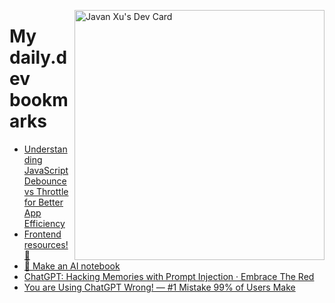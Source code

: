
<a href="https://app.daily.dev/JavanXU"><img align="right" src="https://api.daily.dev/devcards/e45a150971844cd6959a94bb94e861ea.png?r=quw" width="400" alt="Javan Xu's Dev Card"/></a>

# My daily.dev bookmarks
<!-- daily.dev BOOKMARKS:START -->
- [Understanding JavaScript Debounce vs Throttle for Better App Efficiency](https://app.daily.dev/posts/1Wxll0U1C?utm_source=rss&utm_medium=bookmarks&utm_campaign=6ueXw3FRNQzpNtewCDbI6)
- [Frontend resources! 🚀](https://app.daily.dev/posts/j6QHjcY5k?utm_source=rss&utm_medium=bookmarks&utm_campaign=6ueXw3FRNQzpNtewCDbI6)
- [📓 Make an AI notebook](https://app.daily.dev/posts/kUmgbomnz?utm_source=rss&utm_medium=bookmarks&utm_campaign=6ueXw3FRNQzpNtewCDbI6)
- [ChatGPT: Hacking Memories with Prompt Injection · Embrace The Red](https://app.daily.dev/posts/4SfJBOO5S?utm_source=rss&utm_medium=bookmarks&utm_campaign=6ueXw3FRNQzpNtewCDbI6)
- [You are Using ChatGPT Wrong! — #1 Mistake 99% of Users Make](https://app.daily.dev/posts/r4CO1nMMo?utm_source=rss&utm_medium=bookmarks&utm_campaign=6ueXw3FRNQzpNtewCDbI6)
<!-- daily.dev BOOKMARKS:END -->

